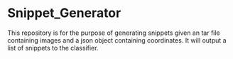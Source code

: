 # Snippet_Generator
This repository is for the purpose of generating snippets given an tar file containing images and a json object containing coordinates. It will output a list of snippets to the classifier. 
